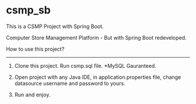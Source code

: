 # csmp_sb
This is a CSMP Project with Spring Boot.

Computer Store Management Platform - But with Spring Boot redeveloped.

How to use this project?

------------------------------------------------

1. Clone this project. Run csmp.sql file. 
*MySQL Gauranteed.

2. Open project with any Java IDE, in application.properties file, change datasource username and password to yours.

3. Run and enjoy.  

